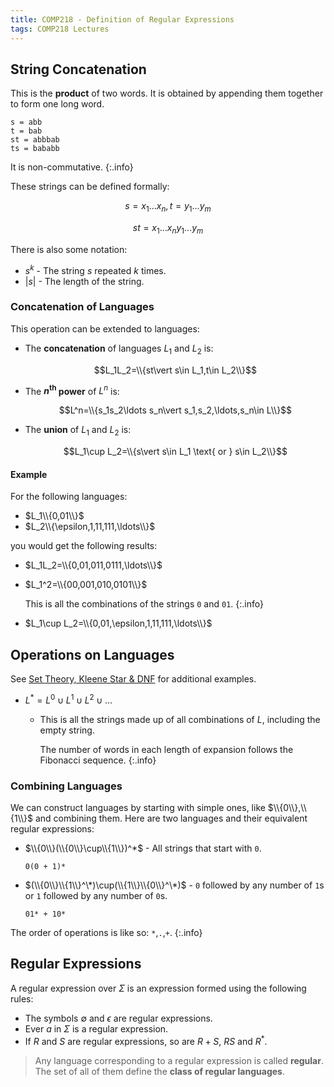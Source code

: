 ```yaml
---
title: COMP218 - Definition of Regular Expressions
tags: COMP218 Lectures
---
```

## String Concatenation
This is the **product** of two words. It is obtained by appending them together to form one long word.

```
s = abb
t = bab
st = abbbab
ts = bababb
```

It is non-commutative.
{:.info}

These strings can be defined formally:

$$s=x_1\ldots x_n , t=y_1\ldots y_m$$

$$st=x_1\ldots x_ny_1\ldots y_m$$

There is also some notation:

* $s^k$ - The string $s$ repeated $k$ times.
* $\vert s\vert$ - The length of the string.

### Concatenation of Languages
This operation can be extended to languages:

* The **concatenation** of languages $L_1$ and $L_2$ is:

	$$L_1L_2=\\{st\vert s\in L_1,t\in L_2\\}$$
* The **$n^{\text{th}}$ power** of $L^n$ is:

	$$L^n=\\{s_1s_2\ldots s_n\vert s_1,s_2,\ldots,s_n\in L\\}$$
* The **union** of $L_1$ and $L_2$ is:

	$$L_1\cup L_2=\\{s\vert s\in L_1 \text{ or } s\in L_2\\}$$
	
#### Example
For the following languages:

* $L_1\\{0,01\\}$
* $L_2\\{\epsilon,1,11,111,\ldots\\}$

you would get the following results:

* $L_1L_2=\\{0,01,011,0111,\ldots\\}$
* $L_1^2=\\{00,001,010,0101\\}$
	
	This is all the combinations of the strings `0` and `01`.
	{:.info}
* $L_1\cup L_2=\\{0,01,\epsilon,1,11,111,\ldots\\}$

## Operations on Languages
See [Set Theory, Kleene Star & DNF]({{site.baseurl}}/comp218/tutorials/2021/10/01/1.html) for additional examples.

* $L^*=L^0\cup L^1 \cup L^2\cup\ldots$
	* This is all the strings made up of all combinations of $L$, including the empty string.
	
		The number of words in each length of expansion follows the Fibonacci sequence.
		{:.info}

### Combining Languages
We can construct languages by starting with simple ones, like $\\{0\\},\\{1\\}$ and combining them. Here are two languages and their equivalent regular expressions:

* $\\{0\\}(\\{0\\}\cup\\{1\\})^*$ - All strings that start with `0`.

	```
	0(0 + 1)*
	```
* $(\\{0\\}\\{1\\}^\*)\cup(\\{1\\}\\{0\\}^\*)$ - `0` followed by any number of `1`s or `1` followed by any number of `0`s.
	
	```
	01* + 10*
	
The order of operations is like so: `*`,`.`,`+`.
{:.info}

## Regular Expressions
A regular expression over $\Sigma$ is an expression formed using the following rules:

* The symbols $\emptyset$ and $\epsilon$ are regular expressions.
* Ever $a$ in $\Sigma$ is a regular expression.
* If $R$ and $S$ are regular expressions, so are $R+S$, $RS$ and $R^*$.

> Any language corresponding to a regular expression is called **regular**. The set of all of them define the **class of regular languages**.
